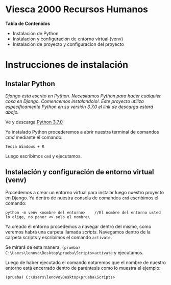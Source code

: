 # Viesca 2000 Recursos Humanos

**Tabla de Contenidos**
- Instalación de Python
- Instalación y configuración de entorno virtual (venv)
- Instalación de proyecto y configuracion del proyecto

# Instrucciones de instalación

## Instalar Python
  
*Django esta escrito en Python. Necesitamos Python para hacer cualquier cosa en Django. Comencemos instalandolo!. Este proyecto utiliza específicamente Python en su versión 3.7.0* *el link de descarga estará abajo.*

Ve y descarga [Python 3.7.0](https://www.python.org/downloads/release/python-370/) 

Ya instalado Python procederemos a abrir nuestra terminal de comandos *cmd* mediante el comando:

`Tecla Windows + R`

Luego escribimos `cmd` y ejecutamos.

## Instalación y configuración de entorno virtual (venv)

Procedemos a crear un entorno virtual para instalar luego nuestro proyecto en Django. Ya dentro de nuestra consola de comandos `cmd` escribimos el comando:

 ```
 python -m venv <nombre del entorno>    //El nombre del entorno usted lo elige, no poner <> solo el nombre\
 ```              
 
Ya creado el entorno procedemos a navegar dentro del mismo, como veremos habrá una carpeta llamada *scripts*. Navegamos dentro de la carpeta scripts y escribimos el comando `activate`. 

Se mirará de esta manera: `(prueba) C:\Users\lenovo\Desktop\prueba\Scripts>activate` y ejecutamos.

Luego de haber ejecutado el comando notaremos que el nombre de nuestro entorno está encerrado dentro de paréntesis como lo muestra el ejemplo:

```
(prueba) C:\Users\lenovo\Desktop\prueba\Scripts>
```

